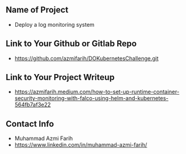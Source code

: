 ## Name of Project 
* Deploy a log monitoring system
 
## Link to Your Github or Gitlab Repo
* https://github.com/azmifarih/DOKubernetesChallenge.git

## Link to Your Project Writeup
* https://azmifarih.medium.com/how-to-set-up-runtime-container-security-monitoring-with-falco-using-helm-and-kubernetes-564fb7af3e22

## Contact Info
* Muhammad Azmi Farih
* https://www.linkedin.com/in/muhammad-azmi-farih/